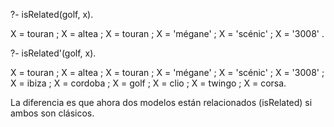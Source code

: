 ?- isRelated(golf, x).

X = touran ;
X = altea ;
X = touran ;
X = 'mégane' ;
X = 'scénic' ;
X = '3008' .

?- isRelated'(golf, x).

X = touran ;
X = altea ;
X = touran ;
X = 'mégane' ;
X = 'scénic' ;
X = '3008' ;
X = ibiza ;
X = cordoba ;
X = golf ;
X = clio ;
X = twingo ;
X = corsa.


La diferencia es que ahora dos modelos están relacionados (isRelated) si ambos son clásicos.